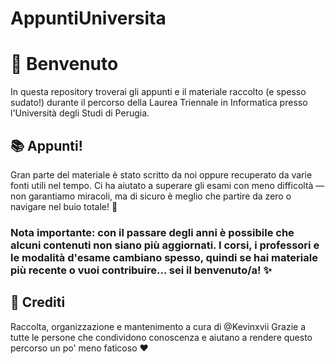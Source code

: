 # AppuntiUniversita

# 🚀 Benvenuto

In questa repository troverai gli appunti e il materiale raccolto (e 
spesso sudato!) durante il percorso della Laurea Triennale in Informatica presso l'Università degli Studi di Perugia.

## 📚 Appunti!

Gran parte del materiale è stato scritto da noi oppure recuperato da varie fonti utili nel tempo. Ci ha aiutato a superare gli esami con meno difficoltà — non garantiamo miracoli, ma di sicuro è meglio che partire da zero o navigare nel buio totale! 🚀

### Nota importante: con il passare degli anni è possibile che alcuni contenuti non siano più aggiornati. I corsi, i professori e le modalità d'esame cambiano spesso, quindi se hai materiale più recente o vuoi contribuire... sei il benvenuto/a! ✨

## 👤 Crediti

Raccolta, organizzazione e mantenimento a cura di @Kevinxvii
Grazie a tutte le persone che condividono conoscenza e aiutano a rendere questo percorso un po' meno faticoso ❤️